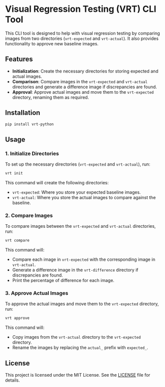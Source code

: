 
# Visual Regression Testing (VRT) CLI Tool

This CLI tool is designed to help with visual regression testing by comparing images from two directories (`vrt-expected` and `vrt-actual`). It also provides functionality to approve new baseline images.

## Features

- **Initialization**: Create the necessary directories for storing expected and actual images.
- **Comparison**: Compare images in the `vrt-expected` and `vrt-actual` directories and generate a difference image if discrepancies are found.
- **Approval**: Approve actual images and move them to the `vrt-expected` directory, renaming them as required.

## Installation

```bash
pip install vrt-python
```

## Usage

### 1. Initialize Directories

To set up the necessary directories (`vrt-expected` and `vrt-actual`), run:

```bash
vrt init
```

This command will create the following directories:
- `vrt-expected`: Where you store your expected baseline images.
- `vrt-actual`: Where you store the actual images to compare against the baseline.

### 2. Compare Images

To compare images between the `vrt-expected` and `vrt-actual` directories, run:

```bash
vrt compare
```

This command will:
- Compare each image in `vrt-expected` with the corresponding image in `vrt-actual`.
- Generate a difference image in the `vrt-difference` directory if discrepancies are found.
- Print the percentage of difference for each image.

### 3. Approve Actual Images

To approve the actual images and move them to the `vrt-expected` directory, run:

```bash
vrt approve
```

This command will:
- Copy images from the `vrt-actual` directory to the `vrt-expected` directory.
- Rename the images by replacing the `actual_` prefix with `expected_`.


## License

This project is licensed under the MIT License. See the [LICENSE](LICENSE) file for details.
